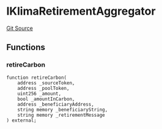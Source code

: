 # IKlimaRetirementAggregator
[Git Source](https://github.com/KlimaDAO/klimadao-solidity/blob/704b462e69030cb9a43680057bee91d745d579ba/src/integrations/sushixklima/SwapRetirementHolder.sol)


## Functions
### retireCarbon


```solidity
function retireCarbon(
    address _sourceToken,
    address _poolToken,
    uint256 _amount,
    bool _amountInCarbon,
    address _beneficiaryAddress,
    string memory _beneficiaryString,
    string memory _retirementMessage
) external;
```

